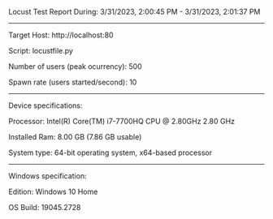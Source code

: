 Locust Test Report
During: 3/31/2023, 2:00:45 PM - 3/31/2023, 2:01:37 PM
_________________________________________________________________
Target Host: http://localhost:80

Script: locustfile.py

Number of users (peak ocurrency): 500

Spawn rate (users started/second): 10
_________________________________________________________________
Device specifications:

Processor: Intel(R) Core(TM) i7-7700HQ CPU @ 2.80GHz   2.80 GHz

Installed Ram: 8.00 GB (7.86 GB usable)

System type: 64-bit operating system, x64-based processor
_________________________________________________________________
Windows specification:

Edition: Windows 10 Home

OS Build: 19045.2728

